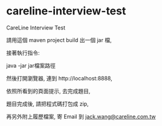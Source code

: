 # careline-interview-test
CareLine Interview Test

請用這個 maven project build 出一個 jar 檔, 

接著執行指令:

java -jar jar檔案路徑



然後打開瀏覽器, 連到 http://localhost:8888, 

依照所看到的頁面提示, 去完成題目, 



題目完成後, 請把程式碼打包成 zip, 

再另外附上履歷檔案, 寄 Email 到 jack.wang@careline.com.tw
